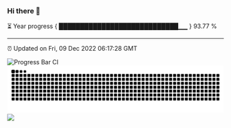 ### Hi there 👋

⏳ Year progress { ████████████████████████████▁▁ } 93.77 %

---

⏰ Updated on Fri, 09 Dec 2022 06:17:28 GMT

![Progress Bar CI](https://github.com/liununu/liununu/workflows/Progress%20Bar%20CI/badge.svg)![](https://raw.githubusercontent.com/L1cardo/L1cardo/main/assets/github-contribution-grid-snake.svg)![](https://raw.githubusercontent.com/seesaws/seesaws/main/assets/github-contribution-grid-snake.svg)
